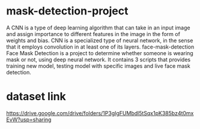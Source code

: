 # mask-detection-project

A CNN is a type of deep learning algorithm that can take in an input image and assign importance to different features in the image in the form of weights and bias. 
CNN is a specialized type of neural network, in the sense that it employs convolution in at least one of its layers.
face-mask-detection Face Mask Detection is a project to determine whether someone is wearing mask or not, using deep neural network. It contains 3 scripts that provides training new model, testing model with specific images and live face mask detection.


# dataset link
https://drive.google.com/drive/folders/1P3gIgFUMbdl5tSqx1pK385bz4t0mxEvW?usp=sharing
